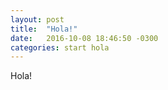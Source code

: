 ```yaml
---
layout: post
title:  "Hola!"
date:   2016-10-08 18:46:50 -0300
categories: start hola
---
```


Hola!